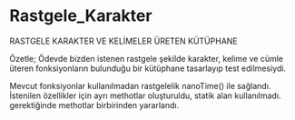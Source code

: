 # Rastgele_Karakter

RASTGELE KARAKTER VE KELİMELER
ÜRETEN KÜTÜPHANE

Özetle;
Ödevde bizden istenen rastgele şekilde karakter, kelime ve cümle üteren fonksiyonların bulunduğu
bir kütüphane tasarlayıp test edilmesiydi.

Mevcut fonksiyonlar kullanılmadan rastgelelik nanoTime() ile sağlandı. İstenilen özellikler için ayrı methotlar oluşturuldu, statik alan kullanılmadı.
gerektiğinde methotlar birbirinden yararlandı.

